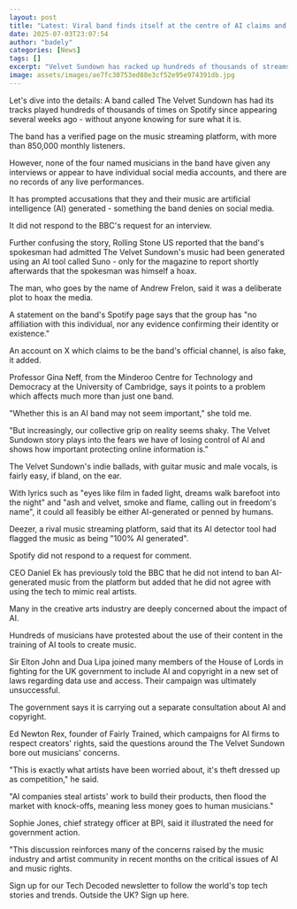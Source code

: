 ```yaml
---
layout: post
title: "Latest: Viral band finds itself at the centre of AI claims and hoaxes"
date: 2025-07-03T23:07:54
author: "badely"
categories: [News]
tags: []
excerpt: "Velvet Sundown has racked up hundreds of thousands of streams on Spotify - without anyone even being sure if it's real."
image: assets/images/ae7fc30753ed88e3cf52e95e974391db.jpg
---
```


Let's dive into the details: A band called The Velvet Sundown has had its tracks played hundreds of thousands of times on Spotify since appearing several weeks ago - without anyone knowing for sure what it is.

The band has a verified page on the music streaming platform, with more than 850,000 monthly listeners.

However, none of the four named musicians in the band have given any interviews or appear to have individual social media accounts, and there are no records of any live performances. 

It has prompted accusations that they and their music are artificial intelligence (AI) generated - something the band denies on social media.

It did not respond to the BBC's request for an interview.

Further confusing the story, Rolling Stone US reported that the band's spokesman had admitted The Velvet Sundown's music had been generated using an AI tool called Suno - only for the magazine to report shortly afterwards that the spokesman was himself a hoax.

The man, who goes by the name of Andrew Frelon, said it was a deliberate plot to hoax the media.

A statement on the band's Spotify page says that the group has "no affiliation with this individual, nor any evidence confirming their identity or existence."

An account on X which claims to be the band's official channel, is also fake, it added.

Professor Gina Neff, from the Minderoo Centre for Technology and Democracy at the University of Cambridge, says it points to a problem which affects much more than just one band. 

"Whether this is an AI band may not seem important," she told me.

"But increasingly, our collective grip on reality seems shaky. The Velvet Sundown story plays into the fears we have of losing control of AI and shows how important protecting online information is."

The Velvet Sundown's indie ballads, with guitar music and male vocals, is fairly easy, if bland, on the ear. 

With lyrics such as "eyes like film in faded light, dreams walk barefoot into the night" and "ash and velvet, smoke and flame, calling out in freedom's name", it could all feasibly be either AI-generated or penned by humans.

Deezer, a rival music streaming platform, said that its AI detector tool had flagged the music as being "100% AI generated".

Spotify did not respond to a request for comment.

CEO Daniel Ek has previously told the BBC that he did not intend to ban AI-generated music from the platform but added that he did not agree with using the tech to mimic real artists.

Many in the creative arts industry are deeply concerned about the impact of AI.

Hundreds of musicians have protested about the use of their content in the training of AI tools to create music. 

Sir Elton John and Dua Lipa joined many members of the House of Lords in fighting for the UK government to include AI and copyright in a new set of laws regarding data use and access. Their campaign was ultimately unsuccessful. 

The government says it is carrying out a separate consultation about AI and copyright.

Ed Newton Rex, founder of Fairly Trained, which campaigns for AI firms to respect creators' rights, said the questions around the The Velvet Sundown bore out musicians' concerns.

"This is exactly what artists have been worried about, it's theft dressed up as competition," he said.

"AI companies steal artists' work to build their products, then flood the market with knock-offs, meaning less money goes to human musicians."

Sophie Jones, chief strategy officer at BPI, said it illustrated the need for government action.

"This discussion reinforces many of the concerns raised by the music industry and artist community in recent months on the critical issues of AI and music rights.

Sign up for our Tech Decoded newsletter to follow the world's top tech stories and trends. Outside the UK? Sign up here.

